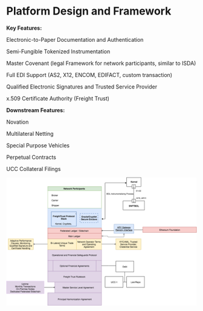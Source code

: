 # Platform Design and Framework

**Key Features:**

Electronic-to-Paper Documentation and Authentication

Semi-Fungible Tokenized Instrumentation

Master Covenant \(legal Framework for network participants, similar to ISDA\)

Full EDI Support \(AS2, X12, ENCOM, EDIFACT, custom transaction\)

Qualified Electronic Signatures and Trusted Service Provider

x.509 Certificate Authority \(Freight Trust\)

**Downstream Features:**

Novation

Multilateral Netting

Special Purpose Vehicles

Perpetual Contracts

UCC Collateral Filings



![](/treetop_overview.png)

